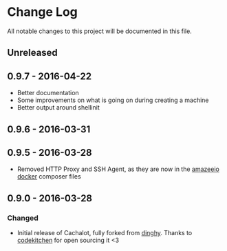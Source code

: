 # Change Log
All notable changes to this project will be documented in this file.

## Unreleased

## 0.9.7 - 2016-04-22

- Better documentation
- Some improvements on what is going on during creating a machine
- Better output around shellinit

## 0.9.6 - 2016-03-31

## 0.9.5 - 2016-03-28
- Removed HTTP Proxy and SSH Agent, as they are now in the [amazeeio docker](https://github.com/AmazeeIO/amazeeio-docker) composer files

## 0.9.0 - 2016-03-28

### Changed
- Initial release of Cachalot, fully forked from [dinghy](https://github.com/codekitchen/dinghy). Thanks to [codekitchen](https://github.com/codekitchen) for open sourcing it <3
